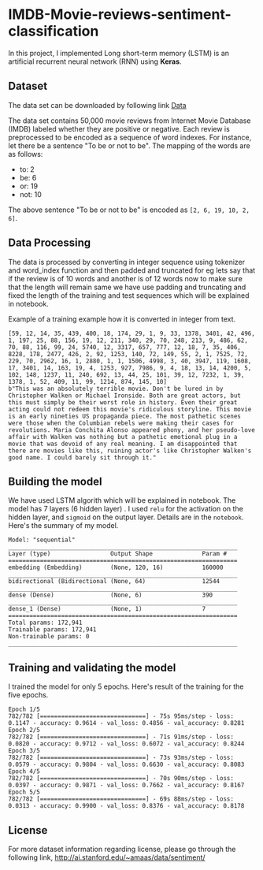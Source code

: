 # IMDB-Movie-reviews-sentiment-classification


In this project, I implemented Long short-term memory (LSTM) is an artificial recurrent neural network (RNN) using __Keras__.

## Dataset

The data set can be downloaded by following link [Data](https://www.kaggle.com/lakshmi25npathi/imdb-dataset-of-50k-movie-reviews)

The data set contains 50,000 movie reviews from Internet Movie Database (IMDB) labeled whether they are positive or negative.
Each review is preprocessed to be encoded as a sequence of word indexes.
For instance, let there be a sentence "To be or not to be".
The mapping of the words are as follows:

- to: 2
- be: 6
- or: 19
- not: 10

The above sentence "To be or not to be" is encoded as `[2, 6, 19, 10, 2, 6]`.

## Data Processing

The data is processed by converting in integer sequence using tokenizer and word_index function and then padded and truncated for eg lets say that if the review is of 10 words and another is of 12 words now to make sure that the length will remain same we have use padding and truncating and fixed the length of the training and test sequences which will be explained in notebook.

Example of a training example how it is converted in integer from text.

```
[59, 12, 14, 35, 439, 400, 18, 174, 29, 1, 9, 33, 1378, 3401, 42, 496, 1, 197, 25, 88, 156, 19, 12, 211, 340, 29, 70, 248, 213, 9, 486, 62, 70, 88, 116, 99, 24, 5740, 12, 3317, 657, 777, 12, 18, 7, 35, 406, 8228, 178, 2477, 426, 2, 92, 1253, 140, 72, 149, 55, 2, 1, 7525, 72, 229, 70, 2962, 16, 1, 2880, 1, 1, 1506, 4998, 3, 40, 3947, 119, 1608, 17, 3401, 14, 163, 19, 4, 1253, 927, 7986, 9, 4, 18, 13, 14, 4200, 5, 102, 148, 1237, 11, 240, 692, 13, 44, 25, 101, 39, 12, 7232, 1, 39, 1378, 1, 52, 409, 11, 99, 1214, 874, 145, 10]
b"This was an absolutely terrible movie. Don't be lured in by Christopher Walken or Michael Ironside. Both are great actors, but this must simply be their worst role in history. Even their great acting could not redeem this movie's ridiculous storyline. This movie is an early nineties US propaganda piece. The most pathetic scenes were those when the Columbian rebels were making their cases for revolutions. Maria Conchita Alonso appeared phony, and her pseudo-love affair with Walken was nothing but a pathetic emotional plug in a movie that was devoid of any real meaning. I am disappointed that there are movies like this, ruining actor's like Christopher Walken's good name. I could barely sit through it."
```

## Building the model

We have used LSTM algorith which will be explained in notebook.
The model has 7 layers (6 hidden layer) .
I used `relu` for the activation on the hidden layer, and `sigmoid` on the output layer.
Details are in the `notebook`.
Here's the summary of my model.

```
Model: "sequential"
_________________________________________________________________
Layer (type)                 Output Shape              Param #   
=================================================================
embedding (Embedding)        (None, 120, 16)           160000    
_________________________________________________________________
bidirectional (Bidirectional (None, 64)                12544     
_________________________________________________________________
dense (Dense)                (None, 6)                 390       
_________________________________________________________________
dense_1 (Dense)              (None, 1)                 7         
=================================================================
Total params: 172,941
Trainable params: 172,941
Non-trainable params: 0
_________________________________________________________________
```

## Training and validating the model

I trained the model  for only 5 epochs.
Here's result of the training for the five epochs. 

```
Epoch 1/5
782/782 [==============================] - 75s 95ms/step - loss: 0.1147 - accuracy: 0.9614 - val_loss: 0.4856 - val_accuracy: 0.8281
Epoch 2/5
782/782 [==============================] - 71s 91ms/step - loss: 0.0820 - accuracy: 0.9712 - val_loss: 0.6072 - val_accuracy: 0.8244
Epoch 3/5
782/782 [==============================] - 73s 93ms/step - loss: 0.0579 - accuracy: 0.9804 - val_loss: 0.6630 - val_accuracy: 0.8083
Epoch 4/5
782/782 [==============================] - 70s 90ms/step - loss: 0.0397 - accuracy: 0.9871 - val_loss: 0.7662 - val_accuracy: 0.8167
Epoch 5/5
782/782 [==============================] - 69s 88ms/step - loss: 0.0313 - accuracy: 0.9900 - val_loss: 0.8376 - val_accuracy: 0.8178
```
## License
For more dataset information regarding license, please go through the following link,
http://ai.stanford.edu/~amaas/data/sentiment/


